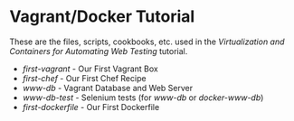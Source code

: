 # Vagrant/Docker Tutorial

These are the files, scripts, cookbooks, etc. used in the 
*Virtualization and Containers for Automating Web Testing* tutorial.

* *first-vagrant* - Our First Vagrant Box
* *first-chef* - Our First Chef Recipe
* *www-db* - Vagrant Database and Web Server
* *www-db-test* - Selenium tests (for *www-db* or *docker-www-db*)
* *first-dockerfile* - Our First Dockerfile
